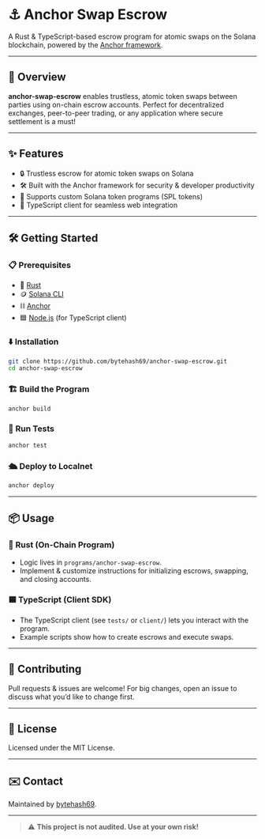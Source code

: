 # ⚓️ Anchor Swap Escrow

A Rust & TypeScript-based escrow program for atomic swaps on the Solana blockchain, powered by the [Anchor framework](https://project-serum.github.io/anchor/).

---

## 🚀 Overview

**anchor-swap-escrow** enables trustless, atomic token swaps between parties using on-chain escrow accounts. Perfect for decentralized exchanges, peer-to-peer trading, or any application where secure settlement is a must!

---

## ✨ Features

- 🔒 Trustless escrow for atomic token swaps on Solana
- 🛠 Built with the Anchor framework for security & developer productivity
- 💱 Supports custom Solana token programs (SPL tokens)
- 🧩 TypeScript client for seamless web integration

---

## 🛠 Getting Started

### 📋 Prerequisites

- 🦀 [Rust](https://www.rust-lang.org/tools/install)
- 🪙 [Solana CLI](https://docs.solana.com/cli/install-solana-cli-tools)
- ⛓ [Anchor](https://project-serum.github.io/anchor/getting-started/installation.html)
- 🟦 [Node.js](https://nodejs.org/) (for TypeScript client)

### ⬇️ Installation

```bash
git clone https://github.com/bytehash69/anchor-swap-escrow.git
cd anchor-swap-escrow
```

### 🏗 Build the Program

```bash
anchor build
```

### 🧪 Run Tests

```bash
anchor test
```

### 🛳 Deploy to Localnet

```bash
anchor deploy
```

---

## 📦 Usage

### 📝 Rust (On-Chain Program)

- Logic lives in `programs/anchor-swap-escrow`.
- Implement & customize instructions for initializing escrows, swapping, and closing accounts.

### 🟦 TypeScript (Client SDK)

- The TypeScript client (see `tests/` or `client/`) lets you interact with the program.
- Example scripts show how to create escrows and execute swaps.

---

## 🤝 Contributing

Pull requests & issues are welcome! For big changes, open an issue to discuss what you’d like to change first.

---

## 📄 License

Licensed under the MIT License.

---

## ✉️ Contact

Maintained by [bytehash69](https://github.com/bytehash69).

---

> ⚠️ **This project is not audited. Use at your own risk!**

